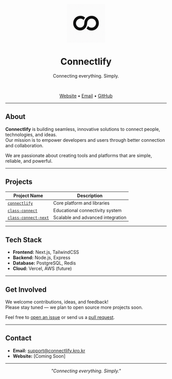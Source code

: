 <p align="center">
  <img src="3A137755-1057-4A1B-A2CB-375F30336595.PNG" alt="Connectlify Logo" width="120" height="120">
</p>

<h1 align="center">Connectlify</h1>

<p align="center">
  Connecting everything. Simply.
</p>

<br />

<p align="center">
  <a href="https://connectlify.dev">Website</a> •
  <a href="mailto:support@connectlify.kro.kr">Email</a> •
  <a href="https://github.com/connectlify">GitHub</a>
</p>

---

## About

**Connectlify** is building seamless, innovative solutions to connect people, technologies, and ideas.  
Our mission is to empower developers and users through better connection and collaboration.

We are passionate about creating tools and platforms that are simple, reliable, and powerful.

---

## Projects

| Project Name           | Description                                        |
| ---------------------- | -------------------------------------------------- |
| [`connectlify`](https://github.com/connectlify/connectlify) | Core platform and libraries |
| [`class-connect`](https://github.com/connectlify/class-connect) | Educational connectivity system |
| [`class-connect-next`](https://github.com/connectlify/class-connect-next) | Scalable and advanced integration |

---

## Tech Stack

- **Frontend:** Next.js, TailwindCSS
- **Backend:** Node.js, Express
- **Database:** PostgreSQL, Redis
- **Cloud:** Vercel, AWS (future)

---

## Get Involved

We welcome contributions, ideas, and feedback!  
Please stay tuned — we plan to open source more projects soon.

Feel free to [open an issue](https://github.com/connectlify/connectlify/issues) or send us a [pull request](https://github.com/connectlify/connectlify/pulls).

---

## Contact

- **Email:** [support@connectlify.kro.kr](mailto:support@connectlify.kro.kr)
- **Website:** [Coming Soon]

---

<p align="center">
  <i>"Connecting everything. Simply."</i>
</p>
